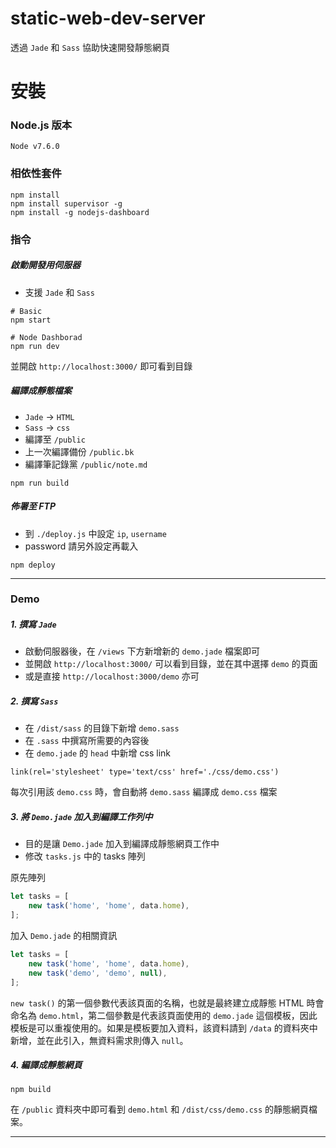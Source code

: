 # static-web-dev-server
透過 `Jade` 和 `Sass` 協助快速開發靜態網頁

# 安裝

### Node.js 版本

```
Node v7.6.0
```

### 相依性套件

```
npm install
npm install supervisor -g
npm install -g nodejs-dashboard
```

### 指令

##### 啟動開發用伺服器

* 支援 `Jade` 和 `Sass`

```
# Basic
npm start

# Node Dashborad 
npm run dev
```

並開啟 `http://localhost:3000/` 即可看到目錄

##### 編譯成靜態檔案

* `Jade` -> `HTML`
* `Sass` -> `css`
* 編譯至 `/public`
* 上一次編譯備份 `/public.bk`
* 編譯筆記錄黨 `/public/note.md`

```
npm run build
```

##### 佈署至 FTP

* 到 `./deploy.js` 中設定 `ip`, `username`
* password 請另外設定再載入

```
npm deploy
```

********

### Demo

##### 1. 撰寫 `Jade`

* 啟動伺服器後，在 `/views` 下方新增新的 `demo.jade` 檔案即可
* 並開啟 `http://localhost:3000/` 可以看到目錄，並在其中選擇 `demo` 的頁面
* 或是直接  `http://localhost:3000/demo` 亦可

##### 2. 撰寫 `Sass`

* 在 `/dist/sass` 的目錄下新增 `demo.sass`
* 在 `.sass` 中撰寫所需要的內容後
* 在 `demo.jade` 的 `head` 中新增 css link

``` jade
link(rel='stylesheet' type='text/css' href='./css/demo.css')
```

每次引用該 `demo.css` 時，會自動將 `demo.sass` 編譯成 `demo.css` 檔案

##### 3. 將 `Demo.jade` 加入到編譯工作列中

* 目的是讓 `Demo.jade` 加入到編譯成靜態網頁工作中
* 修改 `tasks.js` 中的 tasks 陣列

原先陣列

``` js
let tasks = [
    new task('home', 'home', data.home),
];
```

加入 `Demo.jade` 的相關資訊

``` js
let tasks = [
    new task('home', 'home', data.home),
    new task('demo', 'demo', null),
];
```

`new task()` 的第一個參數代表該頁面的名稱，也就是最終建立成靜態 HTML 時會命名為 `demo.html`，第二個參數是代表該頁面使用的 `demo.jade` 這個模板，因此模板是可以重複使用的。如果是模板要加入資料，該資料請到 `/data` 的資料夾中新增，並在此引入，無資料需求則傳入 `null`。


##### 4. 編譯成靜態網頁

```
npm build
```

在 `/public` 資料夾中即可看到 `demo.html` 和 `/dist/css/demo.css` 的靜態網頁檔案。

********